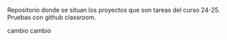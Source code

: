 Repositorio donde se situan los proyectos que son tareas del curso 24-25. Pruebas con github classroom.

cambio
cambio